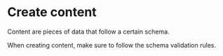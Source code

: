 # Create content

Content are pieces of data that follow a certain schema.

When creating content, make sure to follow the schema validation rules.
